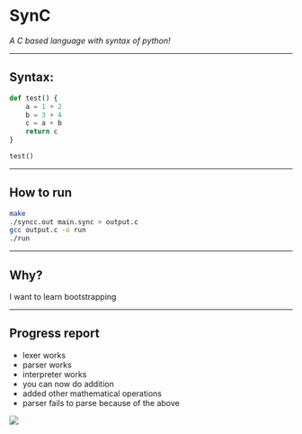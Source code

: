 # SynC
*A C based language with syntax of python!*

---

## Syntax:
```python
def test() {
    a = 1 + 2
    b = 3 + 4
    c = a + b
    return c
}

test()
```

---

## How to run

```bash
make
./syncc.out main.sync > output.c
gcc output.c -o run
./run

```

---

## Why?

I want to learn bootstrapping

---

## Progress report

- lexer works
- parser works
- interpreter works
- you can now do addition
- added other mathematical operations
- parser fails to parse because of the above

![](https://i.imgflip.com/9yxdcw.jpg)
